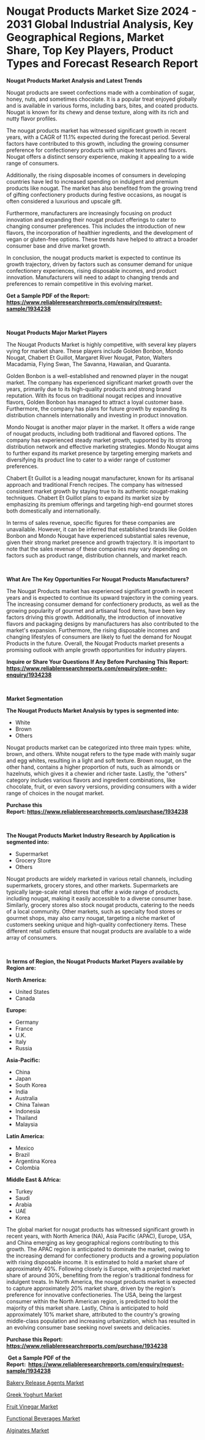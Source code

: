 <p><h1>Nougat Products Market Size 2024 - 2031 Global Industrial Analysis, Key Geographical Regions, Market Share, Top Key Players, Product Types and Forecast Research Report</h1></p><p><strong>Nougat Products Market Analysis and Latest Trends</strong></p>
<p><p>Nougat products are sweet confections made with a combination of sugar, honey, nuts, and sometimes chocolate. It is a popular treat enjoyed globally and is available in various forms, including bars, bites, and coated products. Nougat is known for its chewy and dense texture, along with its rich and nutty flavor profiles.</p><p>The nougat products market has witnessed significant growth in recent years, with a CAGR of 11.1% expected during the forecast period. Several factors have contributed to this growth, including the growing consumer preference for confectionery products with unique textures and flavors. Nougat offers a distinct sensory experience, making it appealing to a wide range of consumers.</p><p>Additionally, the rising disposable incomes of consumers in developing countries have led to increased spending on indulgent and premium products like nougat. The market has also benefited from the growing trend of gifting confectionery products during festive occasions, as nougat is often considered a luxurious and upscale gift.</p><p>Furthermore, manufacturers are increasingly focusing on product innovation and expanding their nougat product offerings to cater to changing consumer preferences. This includes the introduction of new flavors, the incorporation of healthier ingredients, and the development of vegan or gluten-free options. These trends have helped to attract a broader consumer base and drive market growth.</p><p>In conclusion, the nougat products market is expected to continue its growth trajectory, driven by factors such as consumer demand for unique confectionery experiences, rising disposable incomes, and product innovation. Manufacturers will need to adapt to changing trends and preferences to remain competitive in this evolving market.</p></p>
<p><strong>Get a Sample PDF of the Report:&nbsp; <a href="https://www.reliableresearchreports.com/enquiry/request-sample/1934238">https://www.reliableresearchreports.com/enquiry/request-sample/1934238</a></strong></p>
<p>&nbsp;</p>
<p><strong>Nougat Products Major Market Players</strong></p>
<p><p>The Nougat Products Market is highly competitive, with several key players vying for market share. These players include Golden Bonbon, Mondo Nougat, Chabert Et Guillot, Margaret River Nougat, Paton, Walters Macadamia, Flying Swan, The Savanna, Hawaiian, and Quaranta. </p><p>Golden Bonbon is a well-established and renowned player in the nougat market. The company has experienced significant market growth over the years, primarily due to its high-quality products and strong brand reputation. With its focus on traditional nougat recipes and innovative flavors, Golden Bonbon has managed to attract a loyal customer base. Furthermore, the company has plans for future growth by expanding its distribution channels internationally and investing in product innovation. </p><p>Mondo Nougat is another major player in the market. It offers a wide range of nougat products, including both traditional and flavored options. The company has experienced steady market growth, supported by its strong distribution network and effective marketing strategies. Mondo Nougat aims to further expand its market presence by targeting emerging markets and diversifying its product line to cater to a wider range of customer preferences. </p><p>Chabert Et Guillot is a leading nougat manufacturer, known for its artisanal approach and traditional French recipes. The company has witnessed consistent market growth by staying true to its authentic nougat-making techniques. Chabert Et Guillot plans to expand its market size by emphasizing its premium offerings and targeting high-end gourmet stores both domestically and internationally. </p><p>In terms of sales revenue, specific figures for these companies are unavailable. However, it can be inferred that established brands like Golden Bonbon and Mondo Nougat have experienced substantial sales revenue, given their strong market presence and growth trajectory. It is important to note that the sales revenue of these companies may vary depending on factors such as product range, distribution channels, and market reach.</p></p>
<p>&nbsp;</p>
<p><strong>What Are The Key Opportunities For Nougat Products Manufacturers?</strong></p>
<p><p>The Nougat Products market has experienced significant growth in recent years and is expected to continue its upward trajectory in the coming years. The increasing consumer demand for confectionery products, as well as the growing popularity of gourmet and artisanal food items, have been key factors driving this growth. Additionally, the introduction of innovative flavors and packaging designs by manufacturers has also contributed to the market's expansion. Furthermore, the rising disposable incomes and changing lifestyles of consumers are likely to fuel the demand for Nougat Products in the future. Overall, the Nougat Products market presents a promising outlook with ample growth opportunities for industry players.</p></p>
<p><strong>Inquire or Share Your Questions If Any Before Purchasing This Report: <a href="https://www.reliableresearchreports.com/enquiry/pre-order-enquiry/1934238">https://www.reliableresearchreports.com/enquiry/pre-order-enquiry/1934238</a></strong></p>
<p>&nbsp;</p>
<p><strong>Market Segmentation</strong></p>
<p><strong>The Nougat Products Market Analysis by types is segmented into:</strong></p>
<p><ul><li>White</li><li>Brown</li><li>Others</li></ul></p>
<p><p>Nougat products market can be categorized into three main types: white, brown, and others. White nougat refers to the type made with mainly sugar and egg whites, resulting in a light and soft texture. Brown nougat, on the other hand, contains a higher proportion of nuts, such as almonds or hazelnuts, which gives it a chewier and richer taste. Lastly, the "others" category includes various flavors and ingredient combinations, like chocolate, fruit, or even savory versions, providing consumers with a wider range of choices in the nougat market.</p></p>
<p><strong>Purchase this Report:&nbsp;<a href="https://www.reliableresearchreports.com/purchase/1934238">https://www.reliableresearchreports.com/purchase/1934238</a></strong></p>
<p>&nbsp;</p>
<p><strong>The Nougat Products Market Industry Research by Application is segmented into:</strong></p>
<p><ul><li>Supermarket</li><li>Grocery Store</li><li>Others</li></ul></p>
<p><p>Nougat products are widely marketed in various retail channels, including supermarkets, grocery stores, and other markets. Supermarkets are typically large-scale retail stores that offer a wide range of products, including nougat, making it easily accessible to a diverse consumer base. Similarly, grocery stores also stock nougat products, catering to the needs of a local community. Other markets, such as specialty food stores or gourmet shops, may also carry nougat, targeting a niche market of customers seeking unique and high-quality confectionery items. These different retail outlets ensure that nougat products are available to a wide array of consumers.</p></p>
<p>&nbsp;</p>
<p><strong>In terms of Region, the Nougat Products Market Players available by Region are:</strong></p>
<p>
    <p> <strong> North America: </strong>
        <ul>
            <li>United States</li>
            <li>Canada</li>
        </ul>
        </p> 
    <p> <strong> Europe: </strong>
        <ul>
            <li>Germany</li>
            <li>France</li>
            <li>U.K.</li>
            <li>Italy</li>
            <li>Russia</li>
        </ul>
        </p> 
    <p> <strong> Asia-Pacific: </strong>
        <ul>
            <li>China</li>
            <li>Japan</li>
            <li>South Korea</li>
            <li>India</li>
            <li>Australia</li>
            <li>China Taiwan</li>
            <li>Indonesia</li>
            <li>Thailand</li>
            <li>Malaysia</li>
        </ul>
        </p> 
    <p> <strong> Latin America: </strong>
        <ul>
            <li>Mexico</li>
            <li>Brazil</li>
            <li>Argentina Korea</li>
            <li>Colombia</li>
        </ul>
        </p> 
    <p> <strong> Middle East & Africa: </strong>
        <ul>
            <li>Turkey</li>
            <li>Saudi</li>
            <li>Arabia</li>
            <li>UAE</li>
            <li>Korea</li>
        </ul>
    </p>
    </p>
<p><p>The global market for nougat products has witnessed significant growth in recent years, with North America (NA), Asia Pacific (APAC), Europe, USA, and China emerging as key geographical regions contributing to this growth. The APAC region is anticipated to dominate the market, owing to the increasing demand for confectionery products and a growing population with rising disposable income. It is estimated to hold a market share of approximately 40%. Following closely is Europe, with a projected market share of around 30%, benefiting from the region's traditional fondness for indulgent treats. In North America, the nougat products market is expected to capture approximately 20% market share, driven by the region's preference for innovative confectioneries. The USA, being the largest consumer within the North American region, is predicted to hold the majority of this market share. Lastly, China is anticipated to hold approximately 10% market share, attributed to the country's growing middle-class population and increasing urbanization, which has resulted in an evolving consumer base seeking novel sweets and delicacies.</p></p>
<p><strong>Purchase this Report: <a href="https://www.reliableresearchreports.com/purchase/1934238">https://www.reliableresearchreports.com/purchase/1934238</a></strong></p>
<p>&nbsp;<strong>Get a Sample PDF of the Report:&nbsp;&nbsp;<a href="https://www.reliableresearchreports.com/enquiry/request-sample/1934238">https://www.reliableresearchreports.com/enquiry/request-sample/1934238</a></strong></p>
<p><strong></strong></p>
<p><p><a href="https://github.com/jhcraigie/Market-Research-Report-List-1/blob/main/bakery-release-agents-market.md">Bakery Release Agents Market</a></p><p><a href="https://github.com/Triciasol/Market-Research-Report-List-1/blob/main/greek-yoghurt-market.md">Greek Yoghurt Market</a></p><p><a href="https://github.com/jsmusil/Market-Research-Report-List-1/blob/main/fruit-vinegar-market.md">Fruit Vinegar Market</a></p><p><a href="https://github.com/beatblasta/Market-Research-Report-List-1/blob/main/functional-beverages-market.md">Functional Beverages Market</a></p><p><a href="https://github.com/chartsaturn/Market-Research-Report-List-1/blob/main/alginates-market.md">Alginates Market</a></p></p>